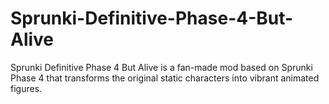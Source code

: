 # Sprunki-Definitive-Phase-4-But-Alive
Sprunki Definitive Phase 4 But Alive is a fan-made mod based on Sprunki Phase 4 that transforms the original static characters into vibrant animated figures.
